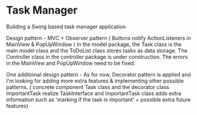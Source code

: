 # Task Manager

Building a Swing based task manager application

Design pattern - MVC + Observer pattern ( Buttons notify ActionListeners in MainView & PopUpWindow )
In the model package, the Task class is the main model class and the ToDoList class stores tasks as data storage. The Controller
class in the controller package is under construction. The errors in the MainView and PopUpWindow need to be fixed.

One additional design pattern - As for now, Decorator pattern is applied and I'm looking for adding more extra features &
implementing other possible patterns. ( concrete component Task class and the decorator class ImportantTask realize TaskInterface
and ImportantTask class adds extra information such as 'marking if the task is important' + possible extra future features)

